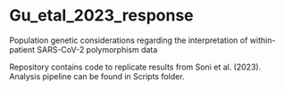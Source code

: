 # Gu_etal_2023_response
Population genetic considerations regarding the interpretation of within-patient SARS-CoV-2 polymorphism data

Repository contains code to replicate results from Soni et al. (2023). Analysis pipeline can be found in Scripts folder.
